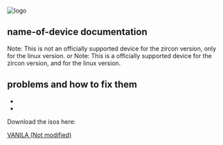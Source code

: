 ![logo](https://github.com/dahlia-os/documentation/blob/master/assets/images/logo/dahlialogo.png)
## name-of-device documentation 

Note: This is not an officially supported device for the zircon version, only for the linux version.
or
Note: This is a officially supported device for the zircon version, and for the linux version.

problems and how to fix them
-
-
-

Download the isos here:

[VANILA (Not modified)](https://github.com/dahlia-os/releases/releases)
